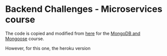 # Backend Challenges - Microservices course

The code is copied and modified from [here][fcc_ms_gh] for the [MongoDB and
Mongoose][fcc_ms] course.

[fcc_ms_gh]: https://github.com/freeCodeCamp/boilerplate-mongomongoose
[fcc_ms]:
  https://www.freecodecamp.org/learn/apis-and-microservices/#mongodb-and-mongoose

However, for this one, the heroku version
